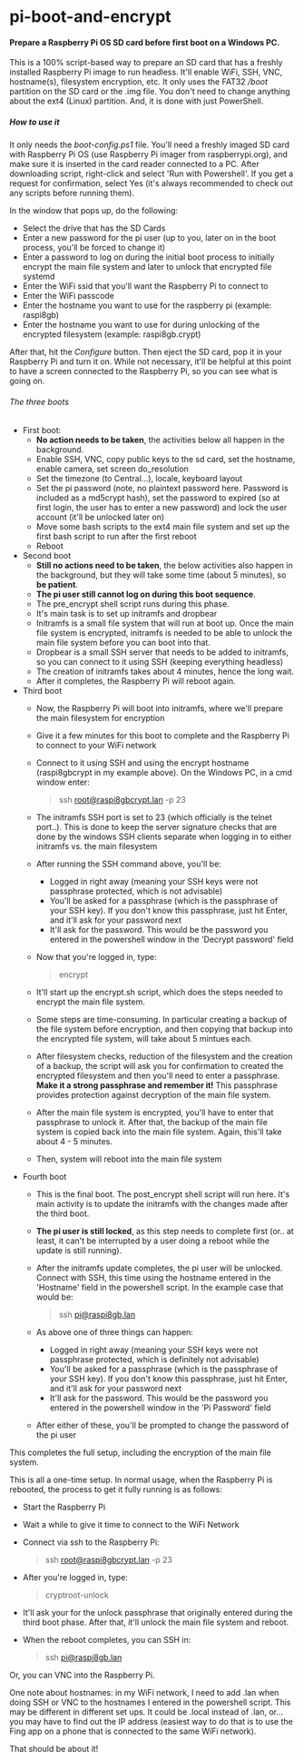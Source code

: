 # pi-boot-and-encrypt

#### Prepare a Raspberry Pi OS SD card before first boot on a Windows PC.

This is a 100% script-based way to prepare an SD card that has a freshly installed Raspberry Pi image to run headless. It'll enable WiFi, SSH, VNC, hostname(s), filesystem encryption, etc.
It only uses the FAT32 */boot* partition on the SD card or the .img file. You don't need to change anything about the ext4 (Linux) partition. And, it is done with just PowerShell.

##### How to use it

It only needs the *boot-config.ps1* file. You'll need a freshly imaged SD card with Raspberry Pi OS (use Raspberry Pi imager from raspberrypi.org), and make sure it is inserted in the card reader connected to a PC. After downloading script, right-click and select 'Run with Powershell'. If you get a request for confirmation, select Yes (it's always recommended to check out any scripts before running them).

In the window that pops up, do the following:
- Select the drive that has the SD Cards
- Enter a new password for the pi user (up to you, later on in the boot process, you'll be forced to change it)
- Enter a password to log on during the initial boot process to initially encrypt the main file system and later to unlock that encrypted file systemd
- Enter the WiFi ssid that you'll want the Raspberry Pi to connect to
- Enter the WiFi passcode
- Enter the hostname you want to use for the raspberry pi (example: raspi8gb)
- Enter the hostname you want to use for during unlocking of the encrypted filesystem (example: raspi8gb.crypt)

After that, hit the *Configure* button. Then eject the SD card, pop it in your Raspberry Pi and turn it on. While not necessary, it'll be helpful at this point to have a screen connected to the Raspberry Pi, so you can see what is going on.

###### The three boots

- First boot:
  - __No action needs to be taken__, the activities below all happen in the background.
  - Enable SSH, VNC, copy public keys to the sd card, set the hostname, enable camera, set screen do_resolution
  - Set the timezone (to Central...), locale, keyboard layout
  - Set the pi password (note, no plaintext password here. Password is included as a md5crypt hash), set the password to expired (so at first login, the user has to enter a new password) and lock the user account (it'll be unlocked later on)
  - Move some bash scripts to the ext4 main file system and set up the first bash script to run after the first reboot
  - Reboot
- Second boot
  - __Still no actions need to be taken__, the below activities also happen in the background, but they will take some time (about 5 minutes), so __be patient__.
  - __The pi user still cannot log on during this boot sequence__.
  - The pre_encrypt shell script runs during this phase.
  - It's main task is to set up initramfs and dropbear
  - Initramfs is a small file system that will run at boot up. Once the main file system is encrypted, initramfs is needed to be able to unlock the main file system before you can boot into that.
  - Dropbear is a small SSH server that needs to be added to initramfs, so you can connect to it using SSH (keeping everything headless)
  - The creation of initramfs takes about 4 minutes, hence the long wait.
  - After it completes, the Raspberry Pi will reboot again.
- Third boot
  - Now, the Raspberry Pi will boot into initramfs, where we'll prepare the main filesystem for encryption
  - Give it a few minutes for this boot to complete and the Raspberry Pi to connect to your WiFi network
  - Connect to it using SSH and using the encrypt hostname (raspi8gbcrypt in my example above). On the Windows PC, in a cmd window enter:

    >ssh root@raspi8gbcrypt.lan -p 23
  - The initramfs SSH port is set to 23 (which officially is the telnet port..). This is done to keep the server signature checks that are done by the windows SSH clients separate when logging in to either initramfs vs. the main filesystem
  - After running the SSH command above, you'll be:
    - Logged in right away (meaning your SSH keys were not passphrase protected, which is not advisable)
    - You'll be asked for a passphrase (which is the passphrase of your SSH key). If you don't know this passphrase, just hit Enter, and it'll ask for your password next
    - It'll ask for the password. This would be the password you entered in the powershell window in the 'Decrypt password' field
  - Now that you're logged in, type:

    > encrypt
  - It'll start up the encrypt.sh script, which does the steps needed to encrypt the main file system.
  - Some steps are time-consuming. In particular creating a backup of the file system before encryption, and then copying that backup into the encrypted file system, will take about 5 mintues each.
  - After filesystem checks, reduction of the filesystem and the creation of a backup, the script will ask you for confirmation to created the encrypted filesystem and then you'll need to enter a passphrase. __Make it a strong passphrase and remember it!__ This passphrase provides protection against decryption of the main file system.
  - After the main file system is encrypted, you'll have to enter that passphrase to unlock it. After that, the backup of the main file system is copied back into the main file system. Again, this'll take about 4 - 5 minutes.
  - Then, system will reboot into the main file system
- Fourth boot
  - This is the final boot. The post_encrypt shell script will run here. It's main activity is to update the initramfs with the changes made after the third boot.
  - __The pi user is still locked__, as this step needs to complete first (or.. at least, it can't be interrupted by a user doing a reboot while the update is still running).
  - After the initramfs update completes, the pi user will be unlocked. Connect with SSH, this time using the hostname entered in the 'Hostname' field in the powershell script. In the example case that would be:

    > ssh pi@raspi8gb.lan
  - As above one of three things can happen:
     - Logged in right away (meaning your SSH keys were not passphrase protected, which is definitely not advisable)
     - You'll be asked for a passphrase (which is the passphrase of your SSH key). If you don't know this passphrase, just hit Enter, and it'll ask for your password next
     - It'll ask for the password. This would be the password you entered in the powershell window in the 'Pi Password' field
  - After either of these, you'll be prompted to change the password of the pi user

This completes the full setup, including the encryption of the main file system.

This is all a one-time setup. In normal usage, when the Raspberry Pi is rebooted, the process to get it fully running is as follows:
- Start the Raspberry Pi
- Wait a while to give it time to connect to the WiFi Network
- Connect via ssh to the Raspberry Pi:

  > ssh root@raspi8gbcrypt.lan -p 23
- After you're logged in, type:

  > cryptroot-unlock
- It'll ask your for the unlock passphrase that originally entered during the third boot phase. After that, it'll unlock the main file system and reboot.
- When the reboot completes, you can SSH in:

  > ssh pi@raspi8gb.lan

Or, you can VNC into the Raspberry Pi.

One note about hostnames: in my WiFi network, I need to add .lan when doing SSH or VNC to the hostnames I entered in the powershell script. This may be different in different set ups. It could be .local instead of .lan, or... you may have to find out the IP address (easiest way to do that is to use the Fing app on a phone that is connected to the same WiFi network).

That should be about it!
